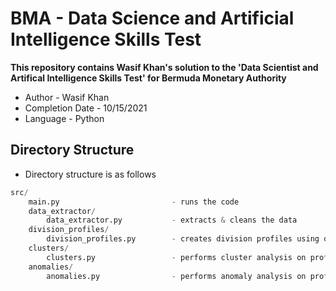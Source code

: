 # BMA - Data Science and Artificial Intelligence Skills Test

**This repository contains Wasif Khan's solution to the 'Data Scientist and Artifical Intelligence Skills Test' for Bermuda Monetary Authority**

* Author - Wasif Khan
* Completion Date - 10/15/2021
* Language - Python

## Directory Structure
* Directory structure is as follows
```Python
src/
    main.py                         - runs the code
    data_extractor/
        data_extractor.py           - extracts & cleans the data
    division_profiles/
        division_profiles.py        - creates division profiles using data
    clusters/
        clusters.py                 - performs cluster analysis on profiles
    anomalies/
        anomalies.py                - performs anomaly analysis on profiles
```
